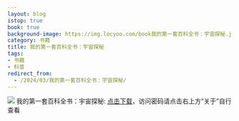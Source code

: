 ```yaml
---
layout: blog
istop: true
book: true
background-image: https://img.locyoo.com/book我的第一套百科全书：宇宙探秘.jpg
category: 书籍
title: 我的第一套百科全书：宇宙探秘
tags:
- 书籍
- 科普
redirect_from:
  - /2024/03/我的第一套百科全书：宇宙探秘/
---
```

![](https://img.locyoo.com/book我的第一套百科全书：宇宙探秘.jpg)
我的第一套百科全书：宇宙探秘: <a name = "ref1" href="https://url18.ctfile.com/f/50983618-1040648794-0c1d59?p=3619">点击下载</a>，访问密码请点击右上方“关于”自行查看